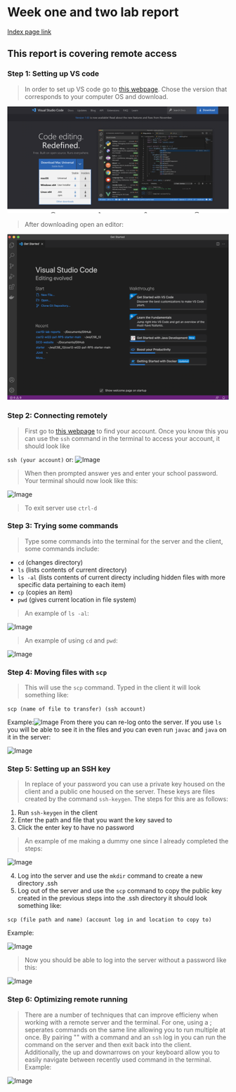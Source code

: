 # Week one and two lab report
[Index page link](https://abigailshilts.github.io/cse15l-lab-reports/)


## This report is covering remote access

### **Step 1:** Setting up VS code

>In order to set up VS code go to [this webpage](https://code.visualstudio.com/). Chose the version that corresponds to your computer OS and download.

![Image](/lib/vscode-download.png)

>After downloading open an editor:

![Image](/lib/vscode-window.png)

### **Step 2:** Connecting remotely

>First go to [this webpage](https://sdacs.ucsd.edu/~icc/index.php) to find your account. Once you know this you can use the `ssh` command in the terminal to access your account, it should look like 

```ssh (your account)```
or:
![Image](/lib/ssh-command.png)
> When then prompted answer yes and enter your school password. Your terminal should now look like this:

![Image](/lib/logged-into-ssh.png)

> To exit server use `ctrl-d`

### **Step 3:** Trying some commands

> Type some commands into the terminal for the server and the client, some commands include:
* `cd` (changes directory)
* `ls` (lists contents of current directory)
* `ls -al` (lists contents of current directy including hidden files with more specific data pertaining to each item)
* `cp` (copies an item)
* `pwd` (gives current location in file system)

> An example of `ls -al`:

![Image](/lib/ls-al.png)

> An example of using `cd` and `pwd`:

![Image](/lib/cd&pwd.png)

### **Step 4:** Moving files with `scp`

> This will use the `scp` command. Typed in the client it will look something like:

```scp (name of file to transfer) (ssh account)```

 Example:![Image](/lib/scp-command.png) From there you can re-log onto the server. If you use `ls` you will be able to see it in the files and you can even run `javac` and `java` on it in the server:

![Image](/lib/scp-fulluse.png)

### **Step 5:** Setting up an SSH key

> In replace of your password you can use a private key housed on the client and a public one housed on the server. These keys are files created by the command `ssh-keygen`. The steps for this are as follows:

1. Run `ssh-keygen` in the client
2. Enter the path and file that you want the key saved to
3. Click the enter key to have no password

> An example of me making a dummy one since I already completed the steps:

![Image](/lib/ssh-keygen.png)

4. Log into the server and use the `mkdir` command to create a new directory .ssh
5. Log out of the server and use the `scp` command to copy the public key created in the previous steps into the .ssh directory it should look something like: 

```scp (file path and name) (account log in and location to copy to)```

 Example:

![Image](/lib/copying-in-key.png)
> Now you should be able to log into the server without a password like this:

![Image](/lib/server-log-in-nopw.png)

### **Step 6:** Optimizing remote running
> There are a number of techniques that can improve efficieny when working with a remote server and the terminal. For one, using a ; seperates commands on the same line allowing you to run multiple at once. By pairing "" with a command and an `ssh` log in you can run the command on the server and then exit back into the client. Additionally, the up and downarrows on your keyboard allow you to easily navigate between recently used command in the terminal. Example:

![Image](/lib/quick-commands.png)
